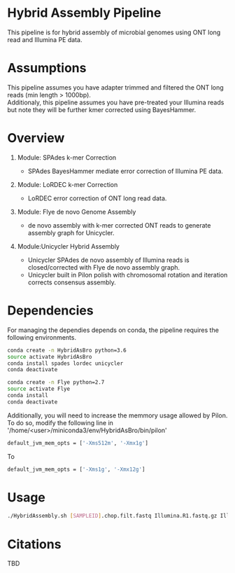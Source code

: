 # Hybrid Assembly Pipeline
This pipeline is for hybrid assembly of microbial genomes using ONT long read and Illumina PE data.  

# Assumptions
This pipeline assumes you have adapter trimmed and filtered the ONT long reads (min length > 1000bp).  
Additionaly, this pipeline assumes you have pre-treated your Illumina reads but note they will be further kmer corrected using BayesHammer.

# Overview
1. Module: SPAdes k-mer Correction
    + SPAdes BayesHammer mediate error correction of Illumina PE data.

2. Module: LoRDEC k-mer Correction
    + LoRDEC error correction of ONT long read data.

3. Module: Flye de novo Genome Assembly
    + de novo assembly with k-mer corrected ONT reads to generate assembly graph for Unicycler.

4. Module:Unicycler Hybrid Assembly
    + Unicycler SPAdes de novo assembly of Illumina reads is closed/corrected with Flye de novo assembly graph.
    + Unicycler built in Pilon polish with chromosomal rotation and iteration corrects consensus assembly.

# Dependencies
For managing the dependies depends on conda, the pipeline requires the following environments.    
```bash  
conda create -n HybridAsBro python=3.6  
source activate HybridAsBro  
conda install spades lordec unicycler  
conda deactivate  

conda create -n Flye python=2.7  
source activate Flye  
conda install  
conda deactivate  
```  
Additionally, you will need to increase the memmory usage allowed by Pilon.  
To do so, modify the following line in '/home/\<user\>/miniconda3/env/HybridAsBro/bin/pilon'  
```bash
default_jvm_mem_opts = ['-Xms512m', '-Xmx1g']
```
To  
```bash
default_jvm_mem_opts = ['-Xms1g', '-Xmx12g']
```
# Usage
```bash  
./HybridAssembly.sh [SAMPLEID].chop.filt.fastq Illumina.R1.fastq.gz Illumina.R2.fastq.gz
```  

# Citations

TBD
